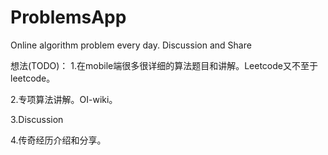 # ProblemsApp
Online algorithm problem every day. Discussion and Share


想法(TODO)：
1.在mobile端很多很详细的算法题目和讲解。Leetcode又不至于leetcode。

2.专项算法讲解。OI-wiki。

3.Discussion

4.传奇经历介绍和分享。
